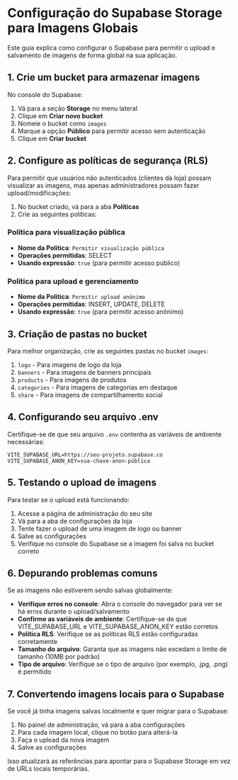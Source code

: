 # Configuração do Supabase Storage para Imagens Globais

Este guia explica como configurar o Supabase para permitir o upload e salvamento de imagens de forma global na sua aplicação.

## 1. Crie um bucket para armazenar imagens

No console do Supabase:

1. Vá para a seção **Storage** no menu lateral
2. Clique em **Criar novo bucket**
3. Nomeie o bucket como `images`
4. Marque a opção **Público** para permitir acesso sem autenticação
5. Clique em **Criar bucket**

## 2. Configure as políticas de segurança (RLS)

Para permitir que usuários não autenticados (clientes da loja) possam visualizar as imagens, mas apenas administradores possam fazer upload/modificações:

1. No bucket criado, vá para a aba **Políticas**
2. Crie as seguintes políticas:

### Política para visualização pública

- **Nome da Política**: `Permitir visualização pública`
- **Operações permitidas**: SELECT
- **Usando expressão**: `true` (para permitir acesso público)

### Política para upload e gerenciamento

- **Nome da Política**: `Permitir upload anônimo`
- **Operações permitidas**: INSERT, UPDATE, DELETE
- **Usando expressão**: `true` (para permitir acesso anônimo)

## 3. Criação de pastas no bucket

Para melhor organização, crie as seguintes pastas no bucket `images`:

1. `logo` - Para imagens de logo da loja
2. `banners` - Para imagens de banners principais
3. `products` - Para imagens de produtos
4. `categories` - Para imagens de categorias em destaque
5. `share` - Para imagens de compartilhamento social

## 4. Configurando seu arquivo .env

Certifique-se de que seu arquivo `.env` contenha as variáveis de ambiente necessárias:

```
VITE_SUPABASE_URL=https://seu-projeto.supabase.co
VITE_SUPABASE_ANON_KEY=sua-chave-anon-pública
```

## 5. Testando o upload de imagens

Para testar se o upload está funcionando:

1. Acesse a página de administração do seu site
2. Vá para a aba de configurações da loja
3. Tente fazer o upload de uma imagem de logo ou banner
4. Salve as configurações
5. Verifique no console do Supabase se a imagem foi salva no bucket correto

## 6. Depurando problemas comuns

Se as imagens não estiverem sendo salvas globalmente:

- **Verifique erros no console**: Abra o console do navegador para ver se há erros durante o upload/salvamento
- **Confirme as variáveis de ambiente**: Certifique-se de que VITE_SUPABASE_URL e VITE_SUPABASE_ANON_KEY estão corretos
- **Política RLS**: Verifique se as políticas RLS estão configuradas corretamente
- **Tamanho do arquivo**: Garanta que as imagens não excedam o limite de tamanho (10MB por padrão)
- **Tipo de arquivo**: Verifique se o tipo de arquivo (por exemplo, .jpg, .png) é permitido

## 7. Convertendo imagens locais para o Supabase

Se você já tinha imagens salvas localmente e quer migrar para o Supabase:

1. No painel de administração, vá para a aba configurações
2. Para cada imagem local, clique no botão para alterá-la
3. Faça o upload da nova imagem
4. Salve as configurações

Isso atualizará as referências para apontar para o Supabase Storage em vez de URLs locais temporárias. 